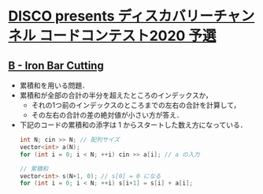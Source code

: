 # [DISCO presents ディスカバリーチャンネル コードコンテスト2020 予選](https://atcoder.jp/contests/ddcc2020-qual/tasks)

## [B - Iron Bar Cutting](https://atcoder.jp/contests/ddcc2020-qual/tasks/ddcc2020_qual_b)
- 累積和を用いる問題．
- 累積和が全部の合計の半分を超えたところのインデックスか，
    - それの1つ前のインデックスのところまでの左右の合計を計算して，
    - その左右の合計の差の絶対値が小さい方が答え．
- 下記のコードの累積和の添字は 1 からスタートした数え方になっている．
    ```c++
    int N; cin >> N; // 配列サイズ
    vector<int> a(N);
    for (int i = 0; i < N; ++i) cin >> a[i]; // a の入力

    // 累積和
    vector<int> s(N+1, 0); // s[0] = 0 になる
    for (int i = 0; i < N; ++i) s[i+1] = s[i] + a[i];
    ```
